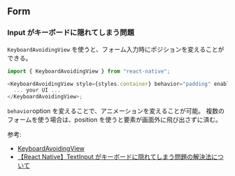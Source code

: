 ## Form

### Input がキーボードに隠れてしまう問題

`KeyboardAvoidingView` を使うと、フォーム入力時にポジションを変えることができる。

```javascript
import { KeyboardAvoidingView } from "react-native";

<KeyboardAvoidingView style={styles.container} behavior="padding" enabled>
  ... your UI ...
</KeyboardAvoidingView>;
```

`behavior`option を変えることで、アニメーションを変えることが可能。
複数のフォームを使う場合は、position を使うと要素が画面外に飛び出さずに済む。

参考:

- [KeyboardAvoidingView](https://facebook.github.io/react-native/docs/keyboardavoidingview#behavior)
- [【React Native】TextInput がキーボードに隠れてしまう問題の解決法について](https://qiita.com/YutamaKotaro/items/d66377eb0ce8d8da55f5)
